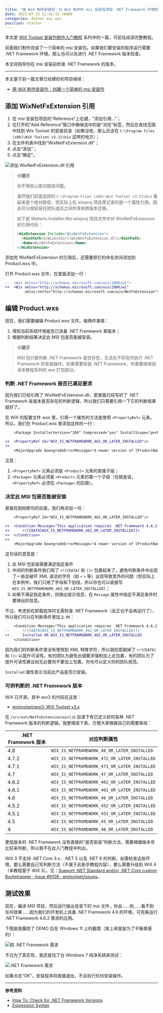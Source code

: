 ```yaml
---
title: "用 WiX 制作安装包：为 WiX 制作的 msi 安装包添加 .NET Framework 环境检查"
date: 2021-07-15 11:41:13 +0800
categories: dotnet msi wix
position: starter
---
```


本文是 [WiX Toolset 安装包制作入门教程](/post/getting-started-with-wix-toolset) 系列中的一篇，可前往阅读完整教程。

前面我们制作完成了一个简单的 msi 安装包。如果我们要安装的程序运行需要 .NET Framework 环境，那么也可以先进行 .NET Framework 版本检查。

本文将指导你在 msi 安装前检查 .NET Framework 的版本。

---

本文基于前一篇文章已经建好的项目继续：

- [用 WiX 制作安装包：创建一个简单的 msi 安装包](/post/getting-started-with-wix-toolset-msi-hello-world)

<div id="toc"></div>

## 添加 WixNetFxExtension 引用

1. 在 msi 安装包项目的“Reference”上右键，“添加引用...”；
2. 在打开的“Add Reference”窗口中确保选中的是“浏览”标签，然后在查找范围中找到 Wix Toolset 的安装目录（如果没改，那么应该在 `C:\Program Files (x86)\WiX Toolset v3.11\bin` 这样的地方）；
3. 在文件列表中找到“WixNetFxExtension.dll”；
4. 点击“添加”；
5. 点击“确定”。

![添加 WixNetFxExtension.dll 引用](/static/posts/2021-07-15-10-08-48.png)

> **小提示**
>
> 你不用担心绝对路径问题。
>
> 虽然我们前面选择的 `C:\Program Files (x86)\WiX Toolset v3.11\bin` 看起来是个绝对路径，但实际上在 wixproj 项目里记录的是一个属性引用，因此可以很容易在团队成员之间共享和跨版本迁移。
>
> 如下是 Walterlv.Installer.Msi.wixproj 项目文件中对 WixNetFxExtension 的引用代码：
>
> ```xml
> <WixExtension Include="WixNetFxExtension">
>   <HintPath>$(WixExtDir)\WixNetFxExtension.dll</HintPath>
>   <Name>WixNetFxExtension</Name>
> </WixExtension>
> ```

添加完 WixNetFxExtension 的引用后，还需要把它的命名空间添加到 Product.wxs 中。

打开 Product.wxs 文件，在里面添加一行：

```diff
--  <Wix xmlns="http://schemas.microsoft.com/wix/2006/wi">
++  <Wix xmlns="http://schemas.microsoft.com/wix/2006/wi"
         xmlns:netfx="http://schemas.microsoft.com/wix/NetFxExtension">
```

## 编辑 Product.wxs

现在，我们需要编辑 Product.wxs 文件。做两件事情：

1. 得知当前系统环境是否已具备 .NET Framework 某版本；
2. 根据判断结果决定此 MSI 包是否能被安装。

> **小提示**
>
> MSI 包只能判断 .NET Framework 是否存在，无法在不存在时执行 .NET Framework 的安装操作。如果需要安装 .NET Framework，你需要继续阅读本教程系列的 exe 打包部分。

### 判断 .NET Framework 是否已满足要求

因为我们已经引用了 WixNetFxExtension.dll，那里面已经写好了 .NET Framework 各版本是否存在的判断逻辑，所以我们只需要引用一下它的判断结果就好了。

在 WiX 的配置文件 wxs 里，引用一个属性的方法是使用 `<PropertyRef>` 元素。所以，我们在 Product.wxs 里添加这样的一行：

```diff
    <Package InstallerVersion="200" Compressed="yes" InstallScope="perMachine" />

++  <PropertyRef Id="WIX_IS_NETFRAMEWORK_462_OR_LATER_INSTALLED"/>
++
    <MajorUpgrade DowngradeErrorMessage="A newer version of [ProductName] is already installed." />
```

注意：

1. `<PropertyRef>` 元素必须是 `<Product>` 元素的直接子级；
2. `<Package>` 元素必须是 `<Product>` 元素的第一个子级（也就是说，`<PropertyRef>` 必须在 `<Package>` 的后面）。

### 决定此 MSI 包是否能被安装

紧接在刚刚那句的后面，我们再添加一句：

```diff
    <PropertyRef Id="WIX_IS_NETFRAMEWORK_462_OR_LATER_INSTALLED"/>

++  <Condition Message="This application requires .NET Framework 4.6.2. Please install the .NET Framework then run this installer again.">
++      <![CDATA[WIX_IS_NETFRAMEWORK_462_OR_LATER_INSTALLED]]>
++  </Condition>
++
    <MajorUpgrade DowngradeErrorMessage="A newer version of [ProductName] is already installed." />
```

这句话的意思是：

1. 此 MSI 包安装需要满足指定条件
2. 中间的判断条件我们用了 `<![CDATA[` 和 `]]>` 包裹起来了，避免判断条件中出现了一些会破坏 XML 语法的字符（如 `<` `>` 等）出现导致意外的问题（但实际上在本例中，我们只用了字母和下划线，所以你也可以直接写 `WIX_IS_NETFRAMEWORK_462_OR_LATER_INSTALLED`）；
3. 如果不满足指定条件，则弹出提示信息，在 `Message` 属性中指定不满足条件时要弹出的信息。

不过，考虑到在卸载程序时无需检查 .NET Framework（反正也不会再运行了），所以我们可以在判断条件里加上 `OR`：

```diff
    <Condition Message="This application requires .NET Framework 4.6.2. Please install the .NET Framework then run this installer again.">
--      <![CDATA[WIX_IS_NETFRAMEWORK_462_OR_LATER_INSTALLED]]>
++      Installed OR WIX_IS_NETFRAMEWORK_462_OR_LATER_INSTALLED
    </Condition>
```

因为我们的判断条件里没有使用到 XML 特殊字符，所以我刻意删掉了 `<![CDATA[` 和 `]]>` 以提升可读性。有的团队为避免出错要求强制加上此包裹，有的团队为了提升可读性建议如无必要则不要加上包裹。你也可以定义你的团队规范。

`Installed` 属性表示当前此产品是否已安装。

### 可供判断的 .NET Framework 版本

WiX 已开源，其中 wix3 的代码在这里：

- [wixtoolset/wix3: WiX Toolset v3.x](https://github.com/wixtoolset/wix3)

在 `/src/ext/NetFxExtension/wixlib` 目录下有已定义好的各种 .NET Framework 版本的判断逻辑。我整理成下表，方便大家根据自己的需要查阅：

| .NET Framework 版本 | 对应判断属性                                 |
| ------------------- | -------------------------------------------- |
| 4.8                 | `WIX_IS_NETFRAMEWORK_48_OR_LATER_INSTALLED`  |
| 4.7.2               | `WIX_IS_NETFRAMEWORK_472_OR_LATER_INSTALLED` |
| 4.7.1               | `WIX_IS_NETFRAMEWORK_471_OR_LATER_INSTALLED` |
| 4.7                 | `WIX_IS_NETFRAMEWORK_47_OR_LATER_INSTALLED`  |
| 4.6.2               | `WIX_IS_NETFRAMEWORK_462_OR_LATER_INSTALLED` |
| 4.6.1               | `WIX_IS_NETFRAMEWORK_461_OR_LATER_INSTALLED` |
| 4.6                 | `WIX_IS_NETFRAMEWORK_46_OR_LATER_INSTALLED`  |
| 4.5.2               | `WIX_IS_NETFRAMEWORK_452_OR_LATER_INSTALLED` |
| 4.5.1               | `WIX_IS_NETFRAMEWORK_451_OR_LATER_INSTALLED` |
| 4.5                 | `WIX_IS_NETFRAMEWORK_45_OR_LATER_INSTALLED`  |
| 4                   | `WIX_IS_NETFRAMEWORK_40_OR_LATER_INSTALLED`  |

更低版本的 .NET Framework 没有直接的“是否安装”判断方法，需要根据版本号比较来判断，所以我不在此入门教程中列出。

WiX 3 不支持 .NET Core 3.x、.NET 5 以及 .NET 6 的判断。如需检查这些环境，要么需要自己写判断方法（不属于此新手教程内容），要么需要升级到 WiX 4（本教程基于 WiX 3）。见：[Support .NET Standard and/or .NET Core custom Bootstrapper · Issue #6108 · wixtoolset/issues](https://github.com/wixtoolset/issues/issues/6108)。

## 测试效果

现在，编译 MSI 项目，然后运行输出目录下的 msi 文件，你会……呃……看不到任何效果……因为我们的开发机上具备 .NET Framework 4.8 的环境，可完美运行 .NET Framework 4.6.2 需求的应用。

下图是我魔改了 DEMO 后在 Windows 11 上的截图（放上来就是为了平衡美感的）：

![假 .NET Framework 需求](/static/posts/2021-07-15-10-45-38.png)

不过为了真实性，我还是找了台 Windows 7 纯净系统来测试：

![.NET Framework 需求](/static/posts/2021-07-15-10-55-07.png)

如果点击“OK”，安装程序将直接退出，不会执行任何安装操作。

---

**参考资料**

- [How To: Check for .NET Framework Versions](https://wixtoolset.org/documentation/manual/v3/howtos/redistributables_and_install_checks/check_for_dotnet.html)
- [Expression Syntax](https://www.firegiant.com/wix/tutorial/com-expression-syntax-miscellanea/expression-syntax/)
